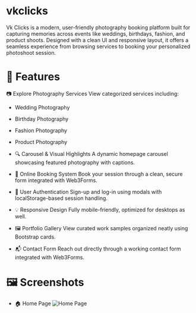# vkclicks
Vk Clicks is a modern, user-friendly photography booking platform built for capturing memories across events like weddings, birthdays, fashion, and product shoots. Designed with a clean UI and responsive layout, it offers a seamless experience from browsing services to booking your personalized photoshoot session.

# 🚀 Features

📷 Explore Photography Services
View categorized services including:

   -  Wedding Photography

   -  Birthday Photography

   -  Fashion Photography

   -  Product Photography

- 🔍 Carousel & Visual Highlights
A dynamic homepage carousel showcasing featured photography with captions.

- 📅 Online Booking System
Book your session through a clean, secure form integrated with Web3Forms.

- 👤 User Authentication
Sign-up and log-in using modals with localStorage-based session handling.

- 💡 Responsive Design
Fully mobile-friendly, optimized for desktops as well.

- 🖼️ Portfolio Gallery
View curated work samples organized neatly using Bootstrap cards.

- 📬 Contact Form
Reach out directly through a working contact form integrated with Web3Forms.

# 🖼️ Screenshots

- 🏠 Home Page
![Home Page](images/homepage.png)
